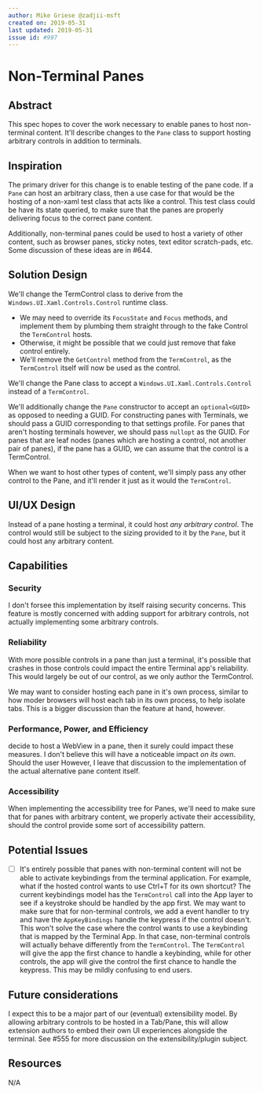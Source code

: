 ```yaml
---
author: Mike Griese @zadjii-msft
created on: 2019-05-31
last updated: 2019-05-31
issue id: #997
---
```


# Non-Terminal Panes

## Abstract

This spec hopes to cover the work necessary to enable panes to host non-terminal
content. It'll describe changes to the `Pane` class to support hosting arbitrary
controls in addition to terminals.

## Inspiration

The primary driver for this change is to enable testing of the pane code. If a
`Pane` can host an arbitrary class, then a use case for that would be the
hosting of a non-xaml test class that acts like a control. This test class could
be have its state queried, to make sure that the panes are properly delivering
focus to the correct pane content.

Additionally, non-terminal panes could be used to host a variety of other
content, such as browser panes, sticky notes, text editor scratch-pads, etc.
Some discussion of these ideas are in #644.

## Solution Design

We'll change the TermControl class to derive from the
`Windows.UI.Xaml.Controls.Control` runtime class.
* We may need to override its `FocusState` and `Focus` methods, and implement
  them by plumbing them straight through to the fake Control the `TermControl`
  hosts.
* Otherwise, it might be possible that we could just remove that fake control
  entirely.
* We'll remove the `GetControl` method from the `TermControl`, as the
  `TermControl` itself will now be used as the control.

We'll change the Pane class to accept a `Windows.UI.Xaml.Controls.Control`
instead of a `TermControl`.

We'll additionally change the `Pane` constructor to accept an `optional<GUID>`
as opposed to needing a GUID. For constructing panes with Terminals, we should
pass a GUID corresponding to that settings profile. For panes that aren't
hosting terminals however, we should pass `nullopt` as the GUID. For panes that
are leaf nodes (panes which are hosting a control, not another pair of panes),
if the pane has a GUID, we can assume that the control is a TermControl.

When we want to host other types of content, we'll simply pass any other control
to the Pane, and it'll render it just as it would the `TermControl`.

## UI/UX Design

Instead of a pane hosting a terminal, it could host _any arbitrary control_. The
control would still be subject to the sizing provided to it by the `Pane`, but
it could host any arbitrary content.

## Capabilities

### Security

I don't forsee this implementation by itself raising security concerns. This
feature is mostly concerned with adding support for arbitrary controls, not
actually implementing some arbitrary controls.

### Reliability

With more possible controls in a pane than just a terminal, it's possible that
crashes in those controls could impact the entire Terminal app's reliability.
This would largely be out of our control, as we only author the TermControl.

We may want to consider hosting each pane in it's own process, similar to how
moder browsers will host each tab in its own process, to help isolate tabs. This
is a bigger discussion than the feature at hand, however.

### Performance, Power, and Efficiency

decide to host a WebView in a pane, then it surely could impact these measures.
I don't believe this will have a noticeable impact _on its own_. Should the user
However, I leave that discussion to the implementation of the actual alternative
pane content itself.

### Accessibility

When implementing the accessibility tree for Panes, we'll need to make sure that
for panes with arbitrary content, we properly activate their accessibility,
should the control provide some sort of accessibility pattern.

## Potential Issues

* [ ] It's entirely possible that panes with non-terminal content will not be
  able to activate keybindings from the terminal application. For example, what
  if the hosted control wants to use Ctrl+T for its own shortcut? The current
  keybindings model has the `TermControl` call into the App layer to see if a
  keystroke should be handled by the app first. We may want to make sure that
  for non-terminal controls, we add a event handler to try and have the
  `AppKeyBindings` handle the keypress if the control doesn't. This won't solve
  the case where the control wants to use a keybinding that is mapped by the
  Terminal App. In that case, non-terminal controls will actually behave
  differently from the `TermControl`. The `TermControl` will give the app the
  first chance to handle a keybinding, while for other controls, the app will
  give the control the first chance to handle the keypress. This may be mildly
  confusing to end users.

## Future considerations

I expect this to be a major part of our (eventual) extensibility model. By
allowing arbitrary controls to be hosted in a Tab/Pane, this will allow
extension authors to embed their own UI experiences alongside the terminal.
See #555 for more discussion on the extensibility/plugin subject.

## Resources

N/A
